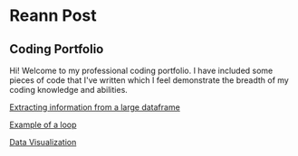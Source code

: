 # Reann Post
## Coding Portfolio
Hi! Welcome to my professional coding portfolio. I have included some pieces of code that I've written which I feel demonstrate the breadth of my coding knowledge and abilities.

[Extracting information from a large dataframe](assignment_3_sample.md)

[Example of a loop](for_loop_example.md)

[Data Visualization](Datavis_example.ipynb)
